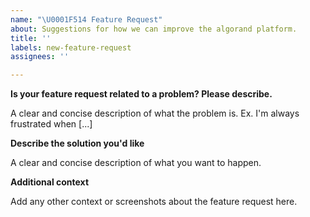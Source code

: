 ```yaml
---
name: "\U0001F514 Feature Request"
about: Suggestions for how we can improve the algorand platform.
title: ''
labels: new-feature-request
assignees: ''

---
```


<!--
NOTE: If this issue relates to security, please use the vulnerability disclosure form here:
https://www.algorand.com/resources/blog/security

General, developer or support questions concerning Algorand should be directed to the Algorand Forums https://forum.algorand.org/.
-->

**Is your feature request related to a problem? Please describe.**

A clear and concise description of what the problem is. Ex. I'm always frustrated when [...]

**Describe the solution you'd like**

A clear and concise description of what you want to happen.

**Additional context**

Add any other context or screenshots about the feature request here.
